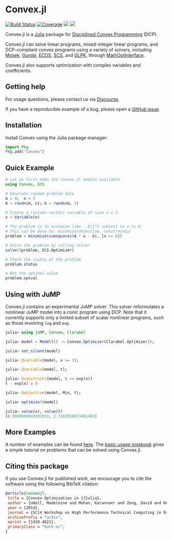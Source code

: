 # Convex.jl

[![Build Status](https://github.com/jump-dev/Convex.jl/workflows/CI/badge.svg)](https://github.com/jump-dev/Convex.jl/actions?query=workflow%3ACI)
[![Coverage](https://codecov.io/gh/jump-dev/Convex.jl/branch/master/graph/badge.svg)](https://codecov.io/gh/jump-dev/Convex.jl)
[![](https://img.shields.io/badge/docs-stable-blue.svg)](https://jump.dev/Convex.jl/stable)
[![](https://img.shields.io/badge/docs-dev-blue.svg)](https://jump.dev/Convex.jl/dev)

Convex.jl is a [Julia](http://julialang.org) package for
[Disciplined Convex Programming](http://dcp.stanford.edu/) (DCP).

Convex.jl can solve linear programs, mixed-integer linear programs, and
DCP-compliant convex programs using a variety of solvers, including
[Mosek](https://github.com/MOSEK/Mosek.jl),
[Gurobi](https://github.com/jump-dev/Gurobi.jl),
[ECOS](https://github.com/jump-dev/ECOS.jl),
[SCS](https://github.com/jump-dev/SCS.jl), and
[GLPK](https://github.com/jump-dev/GLPK.jl), through
[MathOptInterface](https://github.com/jump-dev/MathOptInterface.jl).

Convex.jl also supports optimization with complex variables and coefficients.

## Getting help

For usage questions, please contact us via [Discourse](https://discourse.julialang.org/c/domain/opt).

If you have a reproducible example of a bug, please open a [GitHub issue](https://github.com/jump-dev/Convex.jl/issues/new).

## Installation

Install Convex using the Julia package manager:

```julia
import Pkg
Pkg.add("Convex")
```

## Quick Example

```julia
# Let us first make the Convex.jl module available
using Convex, SCS

# Generate random problem data
m = 4;  n = 5
A = randn(m, n); b = randn(m, 1)

# Create a (column vector) variable of size n x 1.
x = Variable(n)

# The problem is to minimize ||Ax - b||^2 subject to x >= 0
# This can be done by: minimize(objective, constraints)
problem = minimize(sumsquares(A * x - b), [x >= 0])

# Solve the problem by calling solve!
solve!(problem, SCS.Optimizer)

# Check the status of the problem
problem.status

# Get the optimal value
problem.optval
```

## Using with JuMP

Convex.jl contains an experimental JuMP solver. This solver reformulates a
nonlinear JuMP model into a conic program using DCP. Note that it currently
supports only a limited subset of scalar nonlinear programs, such as those
involving `log` and `exp`.

```julia
julia> using JuMP, Convex, Clarabel

julia> model = Model(() -> Convex.Optimizer(Clarabel.Optimizer));

julia> set_silent(model)

julia> @variable(model, x >= 1);

julia> @variable(model, t);

julia> @constraint(model, t >= exp(x))
t - exp(x) ≥ 0

julia> @objective(model, Min, t);

julia> optimize!(model)

julia> value(x), value(t)
(0.9999999919393833, 2.7182818073461403)
```

## More Examples

A number of examples can be found [here](https://jump.dev/Convex.jl/stable/).
The [basic usage notebook](https://jump.dev/Convex.jl/stable/examples/general_examples/basic_usage/)
gives a simple tutorial on problems that can be solved using Convex.jl.

## Citing this package

If you use Convex.jl for published work, we encourage you to cite the software
using the following BibTeX citation:

```bibtex
@article{convexjl,
 title = {Convex Optimization in {J}ulia},
 author = {Udell, Madeleine and Mohan, Karanveer and Zeng, David and Hong, Jenny and Diamond, Steven and Boyd, Stephen},
 year = {2014},
 journal = {SC14 Workshop on High Performance Technical Computing in Dynamic Languages},
 archivePrefix = "arXiv",
 eprint = {1410.4821},
 primaryClass = "math-oc",
}
```
